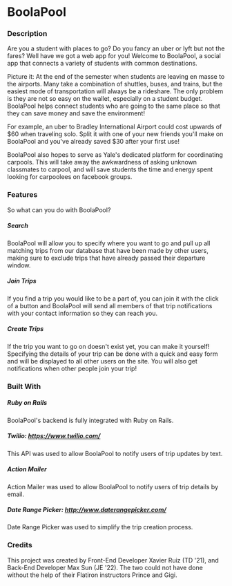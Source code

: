 # BoolaPool

### Description
Are you a student with places to go? Do you fancy an uber or lyft but not the fares? Well have we got a web app for you!
Welcome to BoolaPool, a social app that connects a variety of students with common destinations.

Picture it: At the end of the semester when students are leaving en masse to the airports. Many take a combination of shuttles, buses, and trains, but the easiest mode of transportation will always be a rideshare. The only problem is they are not so easy on the wallet, especially on a student budget. BoolaPool helps connect students who are going to the same place so that they can save money and save the environment! 

For example, an uber to Bradley International Airport could cost upwards of $60 when traveling solo. Split it with one of your new friends you'll make on BoolaPool and you've already saved $30 after your first use!

BoolaPool also hopes to serve as Yale's dedicated platform for coordinating carpools. This will take away the awkwardness of asking unknown classmates to carpool, and will save students the time and energy spent looking for carpoolees on facebook groups.

### Features
So what can you do with BoolaPool?
##### Search
BoolaPool will allow you to specify where you want to go and pull up all matching trips from our database that have been made by other users, making sure to exclude trips that have already passed their departure window.

##### Join Trips
If you find a trip you would like to be a part of, you can join it with the click of a button and BoolaPool will send all members of that trip notifications with your contact information so they can reach you.

##### Create Trips
If the trip you want to go on doesn't exist yet, you can make it yourself! Specifying the details of your trip can be done with a quick and easy form and will be displayed to all other users on the site. You will also get notifications when other people join your trip!

### Built With
##### Ruby on Rails
BoolaPool's backend is fully integrated with Ruby on Rails.

##### Twilio: https://www.twilio.com/
This API was used to allow BoolaPool to notify users of trip updates by text.

##### Action Mailer
Action Mailer was used to allow BoolaPool to notify users of trip details by email.

##### Date Range Picker: http://www.daterangepicker.com/
Date Range Picker was used to simplify the trip creation process.

### Credits
This project was created by Front-End Developer Xavier Ruiz (TD '21), and Back-End Developer Max Sun (JE '22). The two could not have done without the help of their Flatiron instructors Prince and Gigi.
